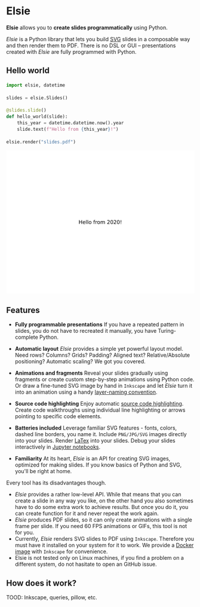 # Elsie
**Elsie** allows you to **create slides programmatically** using Python.

*Elsie* is a Python library that lets you build
[SVG](https://en.wikipedia.org/wiki/Scalable_Vector_Graphics) slides in a
composable way and then render them to PDF. There is no DSL or GUI –
presentations created with *Elsie* are fully programmed with Python.

## Hello world
```python
import elsie, datetime

slides = elsie.Slides()

@slides.slide()
def hello_world(slide):
    this_year = datetime.datetime.now().year
    slide.text(f"Hello from {this_year}!")

elsie.render("slides.pdf")
```
<img width="512px" height="384px" src="slide_imgs/hello.png">

## Features

- **Fully programmable presentations** If you have a repeated pattern in slides,
  you do not have to recreated it manually, you have Turing-complete Python.

- **Automatic layout** *Elsie* provides a simple yet powerful layout model. Need
  rows? Columns? Grids? Padding? Aligned text? Relative/Absolute positioning?
  Automatic scaling? We got you covered.

- **Animations and fragments** Reveal your slides gradually using fragments or
  create custom step-by-step animations using Python code. Or draw a fine-tuned
  SVG image by hand in `Inkscape` and let *Elsie* turn it into an animation
  using a handy [layer-naming convention](TODO).

- **Source code highlighting** Enjoy automatic [source code highlighting](TODO).
  Create code walkthroughs using individual line highlighting or arrows pointing
  to specific code elements.

- **Batteries included** Leverage familiar SVG features - fonts, colors, dashed
  line borders, you name it. Include `PNG/JPG/SVG` images directly into your
  slides. Render [LaTex](TODO) into your slides. Debug your slides interactively
  in [Jupyter notebooks](TODO).

- **Familiarity** At its heart, *Elsie* is an API for creating SVG images,
  optimized for making slides. If you know basics of Python and SVG, you'll be
  right at home.

Every tool has its disadvantages though.

- *Elsie* provides a rather low-level API. While that means that you can create
  a slide in any way you like, on the other hand you also sometimes have to do
  some extra work to achieve results. But once you do it, you can create
  function for it and never repeat the work again.
- *Elsie* produces PDF slides, so it can only create animations with a single
  frame per slide. If you need 60 FPS animations or GIFs, this tool is not for you.
- Currently, *Elsie* renders SVG slides to PDF using `Inkscape`. Therefore you
  must have it installed on your system for it to work. We provide a [Docker
  image](installation.md#docker-installation) with `Inkscape` for convenience.
- Elsie is not tested only on Linux machines, if you find a problem on a
  different system, do not hasitate to open an GitHub issue.

## How does it work?
TOOD: Inkscape, queries, pillow, etc.
